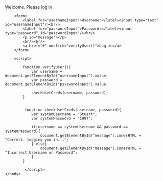 <!DOCTYPE html>
<html>
    <head> 
        <link rel="stylesheet" type="text/css" href="style.css"> 
    </head>
    <body>
        <p>Welcome. Please log in</p>

        <form>
            <label for="usernameInput">Username:</label><input type="text" id="usernameInput"/><br/>
            <label for="passwordInput">Password:</label><input type="password" id="passwordInput"/><br/>
            <p id="message"></p>
            <br/><br/>
            <a href="#" onclick="verifyUser()">Log in</a>
        </form>

        <script>

            function verifyUser(){
                var username = document.getElementById("usernameInput").value;
                var password = document.getElementById("passwordInput").value;

                checkUserCreds(username, password);
            }


             function checkUserCreds(username, password){
                var systemUsername = "Stuart";
                var systemPassword = "1997";

                if(username == systemUsername && password == systemPassword){
                    document.getElementById("message").innerHTML = "Correct. logging you in...";
                } else{
                    document.getElementById("message").innerHTML = "Incorrect Username or Password";
                }
            }

             </script>
    </body>
</html> 
